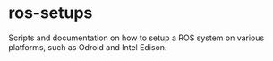 # ros-setups
Scripts and documentation on how to setup a ROS system on various platforms, such as Odroid and Intel Edison.
